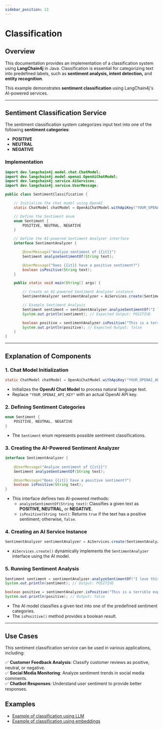 ```yaml
---
sidebar_position: 13
---
```


# Classification

## **Overview**
This documentation provides an implementation of a classification system using **LangChain4j** in Java. Classification is essential for categorizing text into predefined labels, such as **sentiment analysis, intent detection,** and **entity recognition**.

This example demonstrates **sentiment classification** using LangChain4j's AI-powered services.

---

## **Sentiment Classification Service**
The sentiment classification system categorizes input text into one of the following **sentiment categories**:
- **POSITIVE**
- **NEUTRAL**
- **NEGATIVE**

### **Implementation**
```java
import dev.langchain4j.model.chat.ChatModel;
import dev.langchain4j.model.openai.OpenAiChatModel;
import dev.langchain4j.service.AiServices;
import dev.langchain4j.service.UserMessage;

public class SentimentClassification {

    // Initialize the chat model using OpenAI
    static ChatModel chatModel = OpenAiChatModel.withApiKey("YOUR_OPENAI_API_KEY");

    // Define the Sentiment enum
    enum Sentiment {
        POSITIVE, NEUTRAL, NEGATIVE
    }

    // Define the AI-powered Sentiment Analyzer interface
    interface SentimentAnalyzer {

        @UserMessage("Analyze sentiment of {{it}}")
        Sentiment analyzeSentimentOf(String text);

        @UserMessage("Does {{it}} have a positive sentiment?")
        boolean isPositive(String text);
    }

    public static void main(String[] args) {

        // Create an AI-powered Sentiment Analyzer instance
        SentimentAnalyzer sentimentAnalyzer = AiServices.create(SentimentAnalyzer.class, chatModel);

        // Example Sentiment Analysis
        Sentiment sentiment = sentimentAnalyzer.analyzeSentimentOf("I love this product!");
        System.out.println(sentiment); // Expected Output: POSITIVE

        boolean positive = sentimentAnalyzer.isPositive("This is a terrible experience.");
        System.out.println(positive); // Expected Output: false
    }
}
```

---

## **Explanation of Components**

### **1. Chat Model Initialization**
```java
static ChatModel chatModel = OpenAiChatModel.withApiKey("YOUR_OPENAI_API_KEY");
```
- Initializes the **OpenAI Chat Model** to process natural language text.
- Replace `"YOUR_OPENAI_API_KEY"` with an actual OpenAI API key.

### **2. Defining Sentiment Categories**
```java
enum Sentiment {
    POSITIVE, NEUTRAL, NEGATIVE
}
```
- The `Sentiment` enum represents possible sentiment classifications.

### **3. Creating the AI-Powered Sentiment Analyzer**
```java
interface SentimentAnalyzer {
    
    @UserMessage("Analyze sentiment of {{it}}")
    Sentiment analyzeSentimentOf(String text);

    @UserMessage("Does {{it}} have a positive sentiment?")
    boolean isPositive(String text);
}
```
- This interface defines two AI-powered methods:
    - `analyzeSentimentOf(String text)`: Classifies a given text as **POSITIVE, NEUTRAL,** or **NEGATIVE**.
    - `isPositive(String text)`: Returns `true` if the text has a positive sentiment; otherwise, `false`.

### **4. Creating an AI Service Instance**
```java
SentimentAnalyzer sentimentAnalyzer = AiServices.create(SentimentAnalyzer.class, chatModel);
```
- `AiServices.create()` dynamically implements the `SentimentAnalyzer` interface using the AI model.

### **5. Running Sentiment Analysis**
```java
Sentiment sentiment = sentimentAnalyzer.analyzeSentimentOf("I love this product!");
System.out.println(sentiment); // Output: POSITIVE

boolean positive = sentimentAnalyzer.isPositive("This is a terrible experience.");
System.out.println(positive); // Output: false
```
- The AI model classifies a given text into one of the predefined sentiment categories.
- The `isPositive()` method provides a boolean result.

---

## **Use Cases**
This sentiment classification service can be used in various applications, including:

✅ **Customer Feedback Analysis**: Classify customer reviews as positive, neutral, or negative.  
✅ **Social Media Monitoring**: Analyze sentiment trends in social media comments.  
✅ **Chatbot Responses**: Understand user sentiment to provide better responses.


## Examples

- [Example of classification using LLM](https://github.com/langchain4j/langchain4j-examples/blob/5c5fc14613101a84fe32b39200e30701fec45194/other-examples/src/main/java/OtherServiceExamples.java#L27)
- [Example of classification using embeddings](https://github.com/langchain4j/langchain4j-examples/blob/main/other-examples/src/main/java/embedding/classification/EmbeddingModelTextClassifierExample.java)
